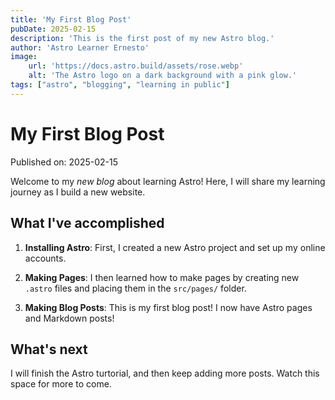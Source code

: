 ```yaml
---
title: 'My First Blog Post'
pubDate: 2025-02-15
description: 'This is the first post of my new Astro blog.'
author: 'Astro Learner Ernesto'
image: 
    url: 'https://docs.astro.build/assets/rose.webp'
    alt: 'The Astro logo on a dark background with a pink glow.'
tags: ["astro", "blogging", "learning in public"]
---
```


# My First Blog Post

Published on: 2025-02-15

Welcome to my _new blog_ about learning Astro! Here, I will share my learning journey as I build a new website.

## What I've accomplished
1. **Installing Astro**: First, I created a new Astro project and set up my online accounts.

2. **Making Pages**: I then learned how to make pages by creating new `.astro` files and placing them in the `src/pages/` folder.

3. **Making Blog Posts**: This is my first blog post! I now have Astro pages and Markdown posts!

## What's next

I will finish the Astro turtorial, and then keep adding more posts. Watch this space for more to come.

